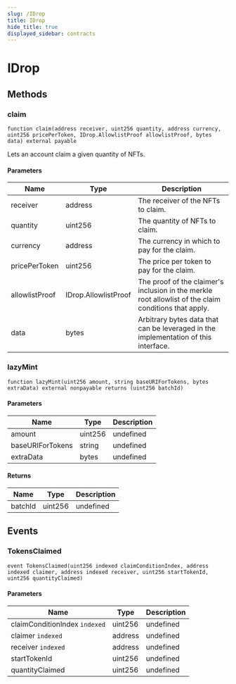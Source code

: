 ```yaml
---
slug: /IDrop
title: IDrop
hide_title: true
displayed_sidebar: contracts
---
```


# IDrop

## Methods

### claim

```solidity
function claim(address receiver, uint256 quantity, address currency, uint256 pricePerToken, IDrop.AllowlistProof allowlistProof, bytes data) external payable
```

Lets an account claim a given quantity of NFTs.

#### Parameters

| Name           | Type                 | Description                                                                                               |
| -------------- | -------------------- | --------------------------------------------------------------------------------------------------------- |
| receiver       | address              | The receiver of the NFTs to claim.                                                                        |
| quantity       | uint256              | The quantity of NFTs to claim.                                                                            |
| currency       | address              | The currency in which to pay for the claim.                                                               |
| pricePerToken  | uint256              | The price per token to pay for the claim.                                                                 |
| allowlistProof | IDrop.AllowlistProof | The proof of the claimer&#39;s inclusion in the merkle root allowlist of the claim conditions that apply. |
| data           | bytes                | Arbitrary bytes data that can be leveraged in the implementation of this interface.                       |

### lazyMint

```solidity
function lazyMint(uint256 amount, string baseURIForTokens, bytes extraData) external nonpayable returns (uint256 batchId)
```

#### Parameters

| Name             | Type    | Description |
| ---------------- | ------- | ----------- |
| amount           | uint256 | undefined   |
| baseURIForTokens | string  | undefined   |
| extraData        | bytes   | undefined   |

#### Returns

| Name    | Type    | Description |
| ------- | ------- | ----------- |
| batchId | uint256 | undefined   |

## Events

### TokensClaimed

```solidity
event TokensClaimed(uint256 indexed claimConditionIndex, address indexed claimer, address indexed receiver, uint256 startTokenId, uint256 quantityClaimed)
```

#### Parameters

| Name                          | Type    | Description |
| ----------------------------- | ------- | ----------- |
| claimConditionIndex `indexed` | uint256 | undefined   |
| claimer `indexed`             | address | undefined   |
| receiver `indexed`            | address | undefined   |
| startTokenId                  | uint256 | undefined   |
| quantityClaimed               | uint256 | undefined   |
